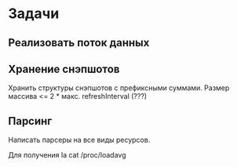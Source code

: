 # Задачи

## Реализовать поток данных

## Хранение снэпшотов

Хранить структуры снэпшотов с префиксными суммами. Размер массива <= 2 * макс. refreshInterval (???)

## Парсинг

Написать парсеры на все виды ресурсов.

Для получения la
cat /proc/loadavg